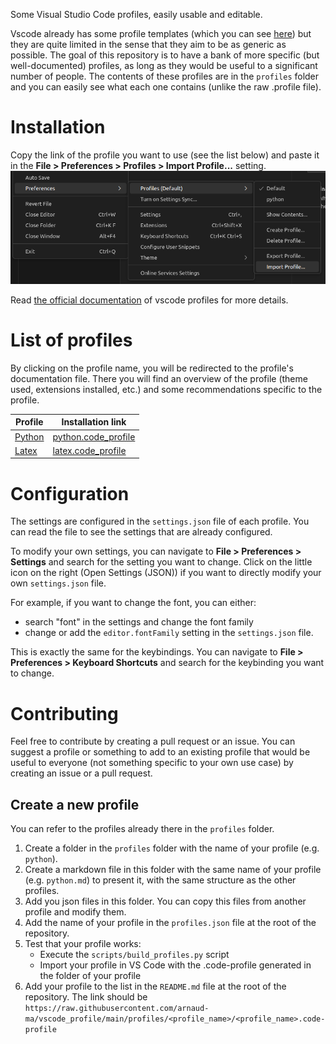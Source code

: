 Some Visual Studio Code profiles, easily usable and editable.

Vscode already has some profile templates (which you can see [here](https://code.visualstudio.com/docs/editor/profiles#_python-profile-template)) but they are quite limited in the sense that they aim to be as generic as possible. The goal of this repository is to have a bank of more specific (but well-documented) profiles, as long as they would be useful to a significant number of people. The contents of these profiles are in the `profiles` folder and you can easily see what each one contains (unlike the raw .profile file).

# Installation

Copy the link of the profile you want to use (see the list below) and paste it in the **File > Preferences > Profiles > Import Profile...** setting.
![find the Import Profile setting](doc/image.png)

Read [the official documentation](https://code.visualstudio.com/docs/editor/profiles) of vscode profiles for more details.

# List of profiles

By clicking on the profile name, you will be redirected to the profile's documentation file. There you will find
an overview of the profile (theme used, extensions installed, etc.) and some recommendations specific to the profile.

| Profile                       | Installation link                                                                           |
| ----------------------------------- | ------------------------------------------------------------------------------------------- |
| [Python](profiles/python/python.md) | [python.code_profile](profiles/python/python.code-profile?raw=1) |
| [Latex](profiles/python/latex.md)   | [latex.code_profile](profiles/python/latex.code-profile?raw=1) |

# Configuration

The settings are configured in the `settings.json` file of each profile. You can read the file to see the settings that are already configured.

To modify your own settings, you can navigate to **File > Preferences > Settings** and search for the setting you want to change.
Click on the little icon on the right (Open Settings (JSON)) if you want to directly modify your own `settings.json` file.

For example, if you want to change the font, you can either:

- search "font" in the settings and change the font family
- change or add the `editor.fontFamily` setting in the `settings.json` file.

This is exactly the same for the keybindings. You can navigate to **File > Preferences > Keyboard Shortcuts** and search for the keybinding you want to change.

# Contributing

Feel free to contribute by creating a pull request or an issue. You can suggest a profile or something to add to an existing profile
that would be useful to everyone (not something specific to your own use case) by creating an issue or a pull request.

## Create a new profile

You can refer to the profiles already there in the `profiles` folder.

1. Create a folder in the `profiles` folder with the name of your profile (e.g. `python`).
2. Create a markdown file in this folder with the same name of your profile (e.g. `python.md`) to present it, with the same structure as the other profiles.
3. Add you json files in this folder. You can copy this files from another profile and modify them.
4. Add the name of your profile in the `profiles.json` file at the root of the repository.
5. Test that your profile works:
   - Execute the `scripts/build_profiles.py` script
   - Import your profile in VS Code with the .code-profile generated in the folder of your profile
6. Add your profile to the list in the `README.md` file at the root of the repository. The link should be `https://raw.githubusercontent.com/arnaud-ma/vscode_profile/main/profiles/<profile_name>/<profile_name>.code-profile`

